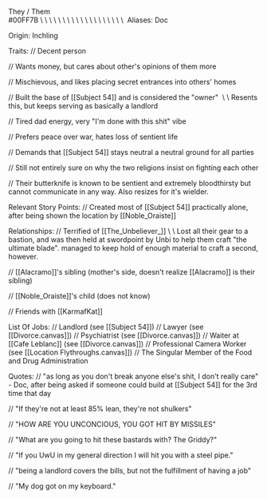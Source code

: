 They / Them  
\#00FF7B
\ \ \ \ \ \ \ \ \ \ \ \ \ \ \ \ \ \ \ 
Aliases:
 Doc

Origin: Inchling

Traits:
 // Decent person

 // Wants money, but cares about other's opinions of them more

 // Mischievous, and likes placing secret entrances into others' homes

 // Built the base of [[Subject 54]] and is considered the "owner" 
  \\ \\ Resents this, but keeps serving as basically a landlord

 // Tired dad energy, very "I'm done with this shit" vibe

 // Prefers peace over war, hates loss of sentient life 

 // Demands that [[Subject 54]] stays neutral a neutral ground for all parties

 // Still not entirely sure on why the two religions insist on fighting each other

 // Their butterknife is known to be sentient and extremely bloodthirsty but cannot communicate in any way. Also resizes for it's wielder.

Relevant Story Points:
 // Created most of [[Subject 54]] practically alone, after being shown the location by [[Noble_Oraiste]]

Relationships:
 // Terrified of [[The_Unbeliever_]]
  \\ \\ Lost all their gear to a bastion, and was then held at swordpoint by Unbi to help them craft "the ultimate blade". managed to keep hold of enough material to craft a second, however.

 // [[Alacramo]]'s sibling (mother's side, doesn't realize [[Alacramo]] is their sibling)

 // [[Noble_Oraiste]]'s child (does not know)

 // Friends with [[KarmafKat]]

List Of Jobs:
 // Landlord (see [[Subject 54]])
 // Lawyer (see [[Divorce.canvas]])
 // Psychiatrist (see [[Divorce.canvas]])
 // Waiter at [[Cafe Leblanc]] (see [[Divorce.canvas]])
 // Professional Camera Worker (see [[Location Flythroughs.canvas]])
 // The Singular Member of the Food and Drug Administration
 
Quotes:
 // "as long as you don't break anyone else's shit, I don't really care" - Doc, after being asked if someone could build at [[Subject 54]] for the 3rd time that day
 
 // "If they're not at least 85% lean, they're not shulkers"
 
 // "HOW ARE YOU UNCONCIOUS, YOU GOT HIT BY MISSILES"

 // "What are you going to hit these bastards with? The Griddy?"
 
 // "If you UwU in my general direction I will hit you with a steel pipe."

 // "being a landlord covers the bills, but not the fulfillment of having a job"

 // "My dog got on my keyboard."